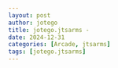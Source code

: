 ```yaml
---
layout: post
author: jotego
title: jotego.jtsarms - 
date: 2024-12-31
categories: [Arcade, jtsarms]
tags: [jotego.jtsarms]
---
```


